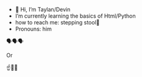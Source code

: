 -  👋 Hi, I’m Taylan/Devin
-    I’m currently learning the basics of Html/Python
-    how to reach me: stepping stool🫡
-    Pronouns: him

🗣🗣🗣

Or

☝🤫🦁
